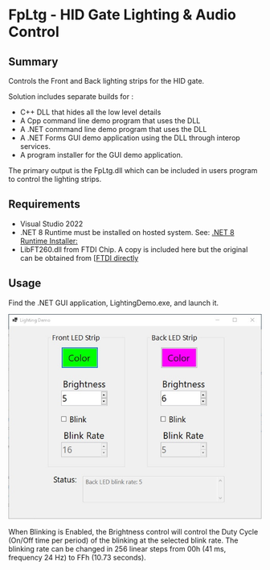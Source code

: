 # FpLtg - HID Gate Lighting & Audio Control

## Summary
Controls the Front and Back lighting strips for the HID gate.

Solution includes separate builds for :

 * C++ DLL that hides all the low level details
 * A Cpp command line demo program that uses the DLL
 * A .NET conmmand line demo program that uses the DLL
 * A .NET Forms GUI demo application using the DLL through interop services.
 * A program installer for the GUI demo application.
 
The primary output is the FpLtg.dll which can be included in users program to control the lighting strips.

## Requirements
* Visual Studio 2022
* .NET 8 Runtime must be installed on hosted system. See: [.NET 8 Runtime Installer:](https://dotnet.microsoft.com/en-us/download/dotnet/thank-you/runtime-desktop-8.0.2-windows-x64-installer)
* LibFT260.dll from FTDI Chip. A copy is included here but the original can be obtained from [[FTDI directly](https://ftdichip.com/products/ft260q/])

## Usage

Find the .NET GUI application, LightingDemo.exe, and launch it. 

![screenshot](https://github.com/davidkilp/FpLtg/blob/master/HID-LightingDemo_sceenshot.jpg)

When Blinking is Enabled, the Brightness control will control the Duty Cycle (On/Off time per period) of the blinking at
the selected blink rate. The blinking rate can be changed in 256 linear steps from 00h (41 ms, frequency 24 Hz)
to FFh (10.73 seconds).

